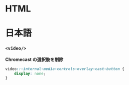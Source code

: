# HTML

# 日本語

### `<video/>`

**Chromecast の選択肢を削除**

```css
video::-internal-media-controls-overlay-cast-button {
    display: none;
}
```
